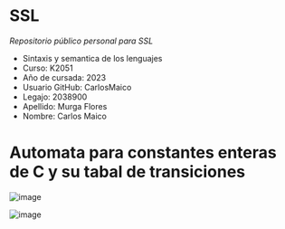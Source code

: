 # SSL
*Repositorio público personal para SSL*

* Sintaxis y semantica de los lenguajes
* Curso: K2051
* Año de cursada: 2023
* Usuario GitHub: CarlosMaico
* Legajo: 2038900
* Apellido: Murga Flores
* Nombre: Carlos Maico

# Automata para constantes enteras de C y su tabal de transiciones
![image](https://github.com/CarlosMaico/SSL/assets/103466255/0f84c266-d4d8-4dd8-a885-721c43425fb0)

![image](https://github.com/CarlosMaico/SSL/assets/103466255/0c193ab2-dba0-4cb6-bb81-f8e6c5f9e15b)
